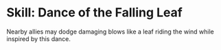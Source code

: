 # Skill: Dance of the Falling Leaf

Nearby allies may dodge damaging blows like a leaf riding the wind while inspired by this dance.
